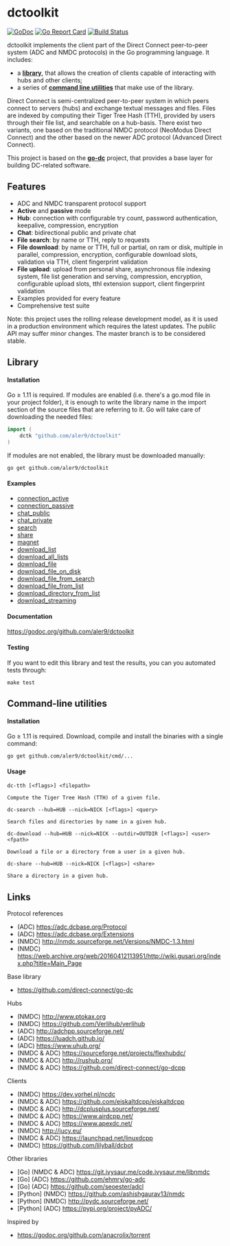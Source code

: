 
# dctoolkit

[![GoDoc](https://godoc.org/github.com/aler9/dctoolkit?status.svg)](https://godoc.org/github.com/aler9/dctoolkit)
[![Go Report Card](https://goreportcard.com/badge/github.com/aler9/dctoolkit)](https://goreportcard.com/report/github.com/aler9/dctoolkit)
[![Build Status](https://travis-ci.org/aler9/dctoolkit.svg?branch=master)](https://travis-ci.org/aler9/dctoolkit)

dctoolkit implements the client part of the Direct Connect peer-to-peer system (ADC and NMDC protocols) in the Go programming language. It includes:
* a [**library**](#library), that allows the creation of clients capable of interacting with hubs and other clients;
* a series of [**command line utilities**](#command-line-utilities) that make use of the library.

Direct Connect is semi-centralized peer-to-peer system in which peers connect to servers (hubs) and exchange textual messages and files. Files are indexed by computing their Tiger Tree Hash (TTH), provided by users through their file list, and searchable on a hub-basis. There exist two variants, one based on the traditional NMDC protocol (NeoModus Direct Connect) and the other based on the newer ADC protocol (Advanced Direct Connect).

This project is based on the [**go-dc**](https://github.com/direct-connect/go-dc) project, that provides a base layer for building DC-related software.

## Features

* ADC and NMDC transparent protocol support
* **Active** and **passive** mode
* **Hub**: connection with configurable try count, password authentication, keepalive, compression, encryption
* **Chat**: bidirectional public and private chat
* **File search**: by name or TTH, reply to requests
* **File download**: by name or TTH, full or partial, on ram or disk, multiple in parallel, compression, encryption, configurable download slots, validation via TTH, client fingerprint validation
* **File upload**: upload from personal share, asynchronous file indexing system, file list generation and serving, compression, encryption, configurable upload slots, tthl extension support, client fingerprint validation
* Examples provided for every feature
* Comprehensive test suite

Note: this project uses the rolling release development model, as it is used in a production environment which requires the latest updates. The public API may suffer minor changes. The master branch is to be considered stable.

## Library

#### Installation

Go &ge; 1.11 is required. If modules are enabled (i.e. there's a go.mod file in your project folder), it is enough to write the library name in the import section of the source files that are referring to it. Go will take care of downloading the needed files:
```go
import (
    dctk "github.com/aler9/dctoolkit"
)
```

If modules are not enabled, the library must be downloaded manually:
```
go get github.com/aler9/dctoolkit
```

#### Examples

* [connection_active](example/01connection_active.go)
* [connection_passive](example/02connection_passive.go)
* [chat_public](example/03chat_public.go)
* [chat_private](example/04chat_private.go)
* [search](example/05search.go)
* [share](example/06share.go)
* [magnet](example/07magnet.go)
* [download_list](example/08download_list.go)
* [download_all_lists](example/09download_all_lists.go)
* [download_file](example/10download_file.go)
* [download_file_on_disk](example/11download_file_on_disk.go)
* [download_file_from_search](example/12download_file_from_search.go)
* [download_file_from_list](example/13download_file_from_list.go)
* [download_directory_from_list](example/14download_directory_from_list.go)
* [download_streaming](example/15download_streaming.go)

#### Documentation

https://godoc.org/github.com/aler9/dctoolkit

#### Testing

If you want to edit this library and test the results, you can you automated tests through:
```
make test
```

## Command-line utilities

#### Installation

Go &ge; 1.11 is required. Download, compile and install the binaries with a single command:
```
go get github.com/aler9/dctoolkit/cmd/...
```

#### Usage

```
dc-tth [<flags>] <filepath>

Compute the Tiger Tree Hash (TTH) of a given file.
```

```
dc-search --hub=HUB --nick=NICK [<flags>] <query>

Search files and directories by name in a given hub.
```

```
dc-download --hub=HUB --nick=NICK --outdir=OUTDIR [<flags>] <user> <fpath>

Download a file or a directory from a user in a given hub.
```

```
dc-share --hub=HUB --nick=NICK [<flags>] <share>

Share a directory in a given hub.
```

## Links

Protocol references
* (ADC) https://adc.dcbase.org/Protocol
* (ADC) https://adc.dcbase.org/Extensions
* (NMDC) http://nmdc.sourceforge.net/Versions/NMDC-1.3.html
* (NMDC) https://web.archive.org/web/20160412113951/http://wiki.gusari.org/index.php?title=Main_Page

Base library
* https://github.com/direct-connect/go-dc

Hubs
* (NMDC) http://www.ptokax.org
* (NMDC) https://github.com/Verlihub/verlihub
* (ADC) http://adchpp.sourceforge.net/
* (ADC) https://luadch.github.io/
* (ADC) https://www.uhub.org/
* (NMDC & ADC) https://sourceforge.net/projects/flexhubdc/
* (NMDC & ADC) http://rushub.org/
* (NMDC & ADC) https://github.com/direct-connect/go-dcpp

Clients
* (NMDC) https://dev.yorhel.nl/ncdc
* (NMDC & ADC) https://github.com/eiskaltdcpp/eiskaltdcpp
* (NMDC & ADC) http://dcplusplus.sourceforge.net/
* (NMDC & ADC) https://www.airdcpp.net/
* (NMDC & ADC) https://www.apexdc.net/
* (NMDC) http://jucy.eu/
* (NMDC & ADC) https://launchpad.net/linuxdcpp
* (NMDC) https://github.com/lilyball/dcbot

Other libraries
* [Go] (NMDC & ADC) https://git.ivysaur.me/code.ivysaur.me/libnmdc
* [Go] (ADC) https://github.com/ehmry/go-adc
* [Go] (ADC) https://github.com/seoester/adcl
* [Python] (NMDC) https://github.com/ashishgaurav13/nmdc
* [Python] (NMDC) http://pydc.sourceforge.net/
* [Python] (ADC) https://pypi.org/project/pyADC/

Inspired by
* https://godoc.org/github.com/anacrolix/torrent
